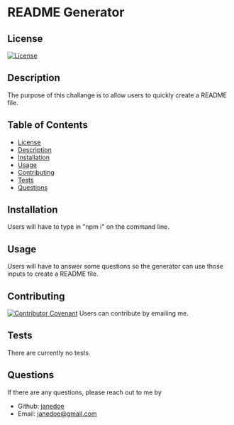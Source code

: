 # README Generator
  ## License 
  [![License](https://img.shields.io/badge/License-Apache_2.0-blue.svg)](https://opensource.org/licenses/Apache-2.0)

  ## Description 
  The purpose of this challange is to allow users to quickly create a README file.

  ## Table of Contents
  - [License](#license)
  - [Description](#description)
  - [Installation](#installation)
  - [Usage](#usage)
  - [Contributing](#contributing)
  - [Tests](#tests)
  - [Questions](#questions)

  ## Installation 
  Users will have to type in "npm i" on the command line.
  ## Usage 
  Users will have to answer some questions so the generator can use those inputs to create a README file.
  ## Contributing 
  [![Contributor Covenant](https://img.shields.io/badge/Contributor%20Covenant-2.1-4baaaa.svg)](code_of_conduct.md)
  Users can contribute by emailing me.

  ## Tests 
  There are currently no tests.
  ## Questions 
  If there are any questions, please reach out to me by
  - Github: [janedoe](https://github.com/janedoe)
  - Email: [janedoe@gmail.com](mailto:janedoe@gmail.com)